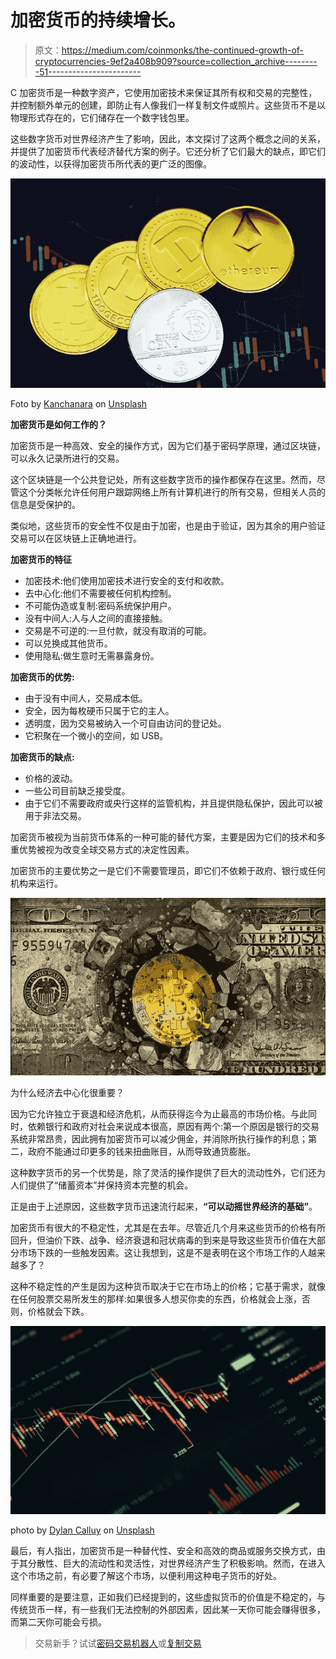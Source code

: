 # 加密货币的持续增长。

> 原文：<https://medium.com/coinmonks/the-continued-growth-of-cryptocurrencies-9ef2a408b909?source=collection_archive---------51----------------------->

C 加密货币是一种数字资产，它使用加密技术来保证其所有权和交易的完整性，并控制额外单元的创建，即防止有人像我们一样复制文件或照片。这些货币不是以物理形式存在的，它们储存在一个数字钱包里。

这些数字货币对世界经济产生了影响，因此，本文探讨了这两个概念之间的关系，并提供了加密货币代表经济替代方案的例子。它还分析了它们最大的缺点，即它们的波动性，以获得加密货币所代表的更广泛的图像。

![](img/959c1cbd350155a62cdc65d0e183be98.png)

Foto by [Kanchanara](https://unsplash.com/@kanchanara?utm_source=unsplash&utm_medium=referral&utm_content=creditCopyText) on [Unsplash](https://unsplash.com/es/s/fotos/cryptocurrency?utm_source=unsplash&utm_medium=referral&utm_content=creditCopyText)

**加密货币是如何工作的？**

加密货币是一种高效、安全的操作方式，因为它们基于密码学原理，通过区块链，可以永久记录所进行的交易。

这个区块链是一个公共登记处，所有这些数字货币的操作都保存在这里。然而，尽管这个分类帐允许任何用户跟踪网络上所有计算机进行的所有交易，但相关人员的信息是受保护的。

类似地，这些货币的安全性不仅是由于加密，也是由于验证，因为其余的用户验证交易可以在区块链上正确地进行。

**加密货币的特征**

*   加密技术:他们使用加密技术进行安全的支付和收款。
*   去中心化:他们不需要被任何机构控制。
*   不可能伪造或复制:密码系统保护用户。
*   没有中间人:人与人之间的直接接触。
*   交易是不可逆的:一旦付款，就没有取消的可能。
*   可以兑换成其他货币。
*   使用隐私:做生意时无需暴露身份。

**加密货币的优势:**

*   由于没有中间人，交易成本低。
*   安全，因为每枚硬币只属于它的主人。
*   透明度，因为交易被纳入一个可自由访问的登记处。
*   它积聚在一个微小的空间，如 USB。

**加密货币的缺点:**

*   价格的波动。
*   一些公司目前缺乏接受度。
*   由于它们不需要政府或央行这样的监管机构，并且提供隐私保护，因此可以被用于非法交易。

加密货币被视为当前货币体系的一种可能的替代方案，主要是因为它们的技术和多重优势被视为改变全球交易方式的决定性因素。

加密货币的主要优势之一是它们不需要管理员，即它们不依赖于政府、银行或任何机构来运行。

![](img/d7c747d1edae083af1d521e3cb1db9f5.png)

为什么经济去中心化很重要？

因为它允许独立于衰退和经济危机，从而获得迄今为止最高的市场价格。与此同时，依赖银行和政府对社会来说成本很高，原因有两个:第一个原因是银行的交易系统非常昂贵，因此拥有加密货币可以减少佣金，并消除所执行操作的利息；第二，政府不能通过印更多的钱来扭曲账目，从而导致通货膨胀。

这种数字货币的另一个优势是，除了灵活的操作提供了巨大的流动性外，它们还为人们提供了“储蓄资本”并保持资本完整的机会。

正是由于上述原因，这些数字货币迅速流行起来，**“可以动摇世界经济的基础”**。

加密货币有很大的不稳定性，尤其是在去年。尽管近几个月来这些货币的价格有所回升，但油价下跌、战争、经济衰退和冠状病毒的到来是导致这些货币价值在大部分市场下跌的一些触发因素。这让我想到，这是不是表明在这个市场工作的人越来越多了？

这种不稳定性的产生是因为这种货币取决于它在市场上的价格；它基于需求，就像在任何股票交易所发生的那样:如果很多人想买你卖的东西，价格就会上涨，否则，价格就会下跌。

![](img/c1cdbe8bb9ebb3d307b96cdb6f4baec0.png)

photo by [Dylan Calluy](https://unsplash.com/@dylancalluy?utm_source=unsplash&utm_medium=referral&utm_content=creditCopyText) on [Unsplash](https://unsplash.com/es/s/fotos/blockchain?utm_source=unsplash&utm_medium=referral&utm_content=creditCopyText)

最后，有人指出，加密货币是一种替代性、安全和高效的商品或服务交换方式，由于其分散性、巨大的流动性和灵活性，对世界经济产生了积极影响。然而，在进入这个市场之前，有必要了解这个市场，以便利用这种电子货币的好处。

同样重要的是要注意，正如我们已经提到的，这些虚拟货币的价值是不稳定的，与传统货币一样，有一些我们无法控制的外部因素，因此某一天你可能会赚得很多，而第二天你可能会亏损。

> 交易新手？试试[密码交易机器人](/coinmonks/crypto-trading-bot-c2ffce8acb2a)或[复制交易](/coinmonks/top-10-crypto-copy-trading-platforms-for-beginners-d0c37c7d698c)